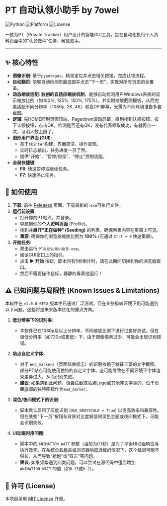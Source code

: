 # PT 自动认领小助手 by 7owel

![Python](https://img.shields.io/badge/Python-3.7+-blue.svg)
![Platform](https://img.shields.io/badge/Platform-Windows-lightgrey.svg)
![License](https://img.shields.io/badge/License-MIT-green.svg)

一款为PT（Private Tracker）用户设计的智能GUI工具，旨在自动化执行个人资料页面中的“认领做种”任务，解放双手。

---

## ✨ 核心特性

- **图像识别**: 基于`pyautogui`，精准定位并点击相关按钮，完成认领流程。
- **自动翻页**: 能够自动检测页面底部并点击“下一页”，实现对所有页面的全覆盖。
- **动态缩放适配**: **独创的自适应缩放机制**，能够自动检测用户Windows系统的显示缩放比例（如100%, 125%, 150%, 175%），并实时缩放截图模板，从而完美适配不同分辨率（1080p, 2K, 4K）和高DPI屏幕，无需为不同环境准备多套截图。
- **逻辑**: 先HOME回到页面顶端，Pagedown滚动屏幕，直到找到认领按钮，按下认领按钮，点击OK，检测是否还有OK，没有代表领取成功，有就再点一次，证明人数上限了。
- **图形用户界面 (GUI)**:
    - 基于`tkinter`构建，界面简洁，操作直观。
    - 实时日志输出，任务进度一目了然。
    - 提供“开始”、“暂停/继续”、“停止”控制功能。
- **全局快捷键**:
    - **F6**: 快速暂停或继续任务。
    - **F7**: 快速停止任务。

## 🚀 如何使用

1.  **下载**: 前往 [Releases](https://github.com/7owel/PT-Auto-Claim/releases) 页面，下载最新的`.exe`可执行文件。
2.  **运行前设置**:
    - 打开你的PT站点，并登录。
    - 导航到你的**个人资料页面** (Profile)。
    - 找到并**展开“正在做种” (Seeding)** 的列表，确保列表内容在屏幕上可见。
    - **重要**: 确保你的浏览器缩放比例为 **100%** (可通过 `Ctrl + 0` 快速重置)。
3.  **开始任务**:
    - 双击运行 `PT自动认领小助手.exe`。
    - 阅读GUI窗口上的指引。
    - 点击 **▶ 开始** 按钮，脚本将有5秒倒计时，请在此期间切换到你的浏览器窗口。
    - 然后不需要操作鼠标，静静的看着他运行！

## ⚠️ 已知问题与局限性 (Known Issues & Limitations)

本软件在 `v1.0.0-BETA` 版本中已通过广泛测试，但在某些极端环境下仍可能遇到以下问题。这些将是未来版本优化的重点方向。

1.  **低分辨率下的识别率**:
    - 本软件已在1080p及以上分辨率、不同缩放比例下进行过良好测试。但在极低分辨率（如720p或更低）下，由于图像像素过少，可能会出现识别错误。

2.  **站点自定义字体**:
    - 对于 `end_markers`（页面结束标志）的识别依赖于特征丰富的文字截图。部分PT站点可能使用独特的自定义字体，这可能导致在不同环境下字体渲染差异过大，从而识别失败。
    - **建议**: 如果遇到此问题，请尝试截取站点Logo或其他非文字类的、位于页面底部的独特图标作为`end_marker`。

3.  **深色/夜间模式下的识别**:
    - 脚本默认启用了灰度识别 (`USE_GRAYSCALE = True`) 以提高效率和兼容性。但在某些“下一页”按钮与背景对比度极低的深色主题或夜间模式下，可能会识别失败。

4.  **UI动画时序问题**:
    - 脚本中的 `ANIMATION_WAIT` 参数（当前为0.1秒）是为了平衡UI动画响应与执行效率。在系统负载极高或浏览器响应迟缓的情况下，这个延迟可能不够长，从而导致“抢跑”或“双击”等问题。
    - **建议**: 如果频繁遇到此类问题，可以尝试在源代码中适当增加 `ANIMATION_WAIT` 的值（如`0.15`或`0.2`）。

## 📄 许可 (License)

本项目采用 [MIT License](LICENSE) 开源。
